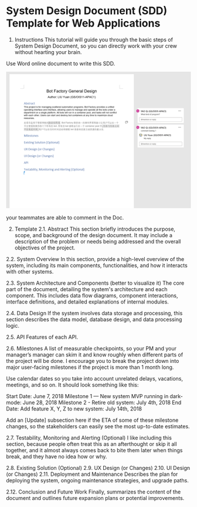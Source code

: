 # System Design Document (SDD) Template for Web Applications
1. Instructions
This tutorial will guide you through the basic steps of System Design Document, so you can directly work with your crew without hearting your brain.

Use Word online document to write this SDD. 

![图片](img\image-2023-12-18_15-32-56.png)

your teammates are able to comment in the Doc.

2. Template
2.1. Abstract
This section briefly introduces the purpose, scope, and background of the design document. It may include a description of the problem or needs being addressed and the overall objectives of the project.

2.2. System Overview
In this section, provide a high-level overview of the system, including its main components, functionalities, and how it interacts with other systems.

2.3. System Architecture and Components (better to visualize it)
The core part of the document, detailing the system's architecture and each component. This includes data flow diagrams, component interactions, interface definitions, and detailed explanations of internal modules.

2.4. Data Design
If the system involves data storage and processing, this section describes the data model, database design, and data processing logic.

2.5. API
Features of each API.

2.6. Milestones
A list of measurable checkpoints, so your PM and your manager’s manager can skim it and know roughly when different parts of the project will be done. I encourage you to break the project down into major user-facing milestones if the project is more than 1 month long.

Use calendar dates so you take into account unrelated delays, vacations, meetings, and so on. It should look something like this:

Start Date: June 7, 2018
Milestone 1 — New system MVP running in dark-mode: June 28, 2018
Milestone 2 - Retire old system: July 4th, 2018
End Date: Add feature X, Y, Z to new system: July 14th, 2018

Add an [Update] subsection here if the ETA of some of these milestone changes, so the stakeholders can easily see the most up-to-date estimates.

2.7. Testability, Monitoring and Alerting (Optional)
I like including this section, because people often treat this as an afterthought or skip it all together, and it almost always comes back to bite them later when things break, and they have no idea how or why.

2.8. Existing Solution (Optional)
2.9. UX Design (or Changes)
2.10. UI Design (or Changes)
2.11. Deployment and Maintenance
Describes the plan for deploying the system, ongoing maintenance strategies, and upgrade paths.

2.12. Conclusion and Future Work
Finally, summarizes the content of the document and outlines future expansion plans or potential improvements.

